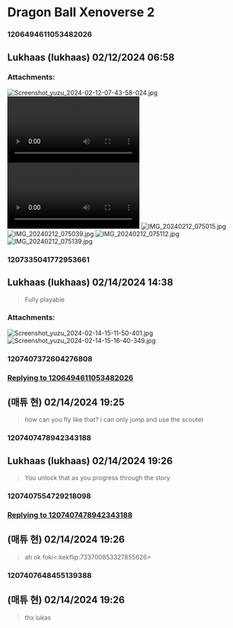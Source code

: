 # Dragon Ball Xenoverse 2
### 1206494611053482026
## Lukhaas (lukhaas) 02/12/2024 06:58 

> 
### Attachments: 
![Screenshot_yuzu_2024-02-12-07-43-58-024.jpg](https://yuzudiscordbackup.s3.us-west-2.amazonaws.com/files-media/1206494611053482026_Screenshot_yuzu_2024-02-12-07-43-58-024.jpg)
![Screen_Record_2024-02-12-07-44-41.mp4](https://yuzudiscordbackup.s3.us-west-2.amazonaws.com/files-media/1206494611053482026_Screen_Record_2024-02-12-07-44-41.mp4)
![Screen_Record_2024-02-12-07-47-22.mp4](https://yuzudiscordbackup.s3.us-west-2.amazonaws.com/files-media/1206494611053482026_Screen_Record_2024-02-12-07-47-22.mp4)
![IMG_20240212_075015.jpg](https://yuzudiscordbackup.s3.us-west-2.amazonaws.com/files-media/1206494611053482026_IMG_20240212_075015.jpg)
![IMG_20240212_075039.jpg](https://yuzudiscordbackup.s3.us-west-2.amazonaws.com/files-media/1206494611053482026_IMG_20240212_075039.jpg)
![IMG_20240212_075112.jpg](https://yuzudiscordbackup.s3.us-west-2.amazonaws.com/files-media/1206494611053482026_IMG_20240212_075112.jpg)
![IMG_20240212_075139.jpg](https://yuzudiscordbackup.s3.us-west-2.amazonaws.com/files-media/1206494611053482026_IMG_20240212_075139.jpg)

### 1207335041772953661
## Lukhaas (lukhaas) 02/14/2024 14:38 

> Fully playable
### Attachments: 
![Screenshot_yuzu_2024-02-14-15-11-50-401.jpg](https://yuzudiscordbackup.s3.us-west-2.amazonaws.com/files-media/1207335041772953661_Screenshot_yuzu_2024-02-14-15-11-50-401.jpg)
![Screenshot_yuzu_2024-02-14-15-16-40-349.jpg](https://yuzudiscordbackup.s3.us-west-2.amazonaws.com/files-media/1207335041772953661_Screenshot_yuzu_2024-02-14-15-16-40-349.jpg)

### 1207407372604276808
### [Replying to 1206494611053482026](#1206494611053482026)
##  (매튜 현) 02/14/2024 19:25 

> how can you fly like that?
> i can only jump and use the scouter

### 1207407478942343188
## Lukhaas (lukhaas) 02/14/2024 19:26 

> You unlock that as you progress through the story

### 1207407554729218098
### [Replying to 1207407478942343188](#1207407478942343188)
##  (매튜 현) 02/14/2024 19:26 

> ah ok foki<:kekflip:733700853327855626>

### 1207407648455139388
##  (매튜 현) 02/14/2024 19:26 

> thx lukas

